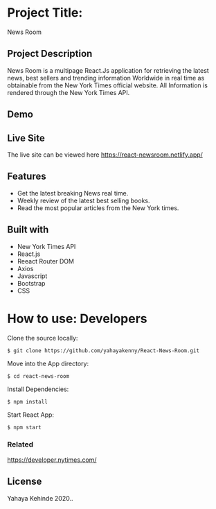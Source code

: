 # Project Title: 
News Room

## Project Description
News Room is a multipage React.Js application for retrieving the latest news, best sellers and trending information Worldwide in real time as obtainable from the New York Times official website. All Information is rendered through the New York Times API.


## Demo



## Live Site
The live site can be viewed here https://react-newsroom.netlify.app/

## Features
-  Get the latest breaking News real time.
-  Weekly review of the latest best selling books. 
-  Read the most popular articles from the New York times. 


## Built with
- New York Times API
- React.js
- Reeact Router DOM
- Axios
- Javascript
- Bootstrap
- CSS


# How to use: Developers

Clone the source locally:
```
$ git clone https://github.com/yahayakenny/React-News-Room.git
```
Move into the App directory:

```
$ cd react-news-room
```

Install Dependencies:

```
$ npm install
```

Start React App:
```
$ npm start
```

### Related
https://developer.nytimes.com/


## License
Yahaya Kehinde 2020..



